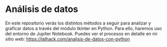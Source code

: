 # Análisis de datos
En este repositorio verás los distintos métodos a seguir para analizar y graficar datos a través del módulo tkinter en Python. Para ello, haremos uso del entorno de Jupiter Notebook.
Puedes ver el procesos en detalle en mi sitio web: https://lathack.com/analisis-de-datos-con-python
